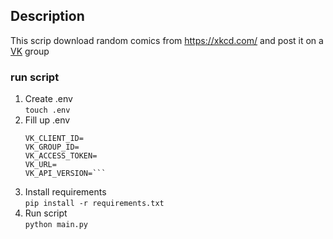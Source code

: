 ## Description
This scrip download random comics from <https://xkcd.com/> and post it on a [VK](https://vk.com) group

### run script
1) Create .env
\
```touch .env```
2) Fill up  .env
    ``` 
    VK_CLIENT_ID=
    VK_GROUP_ID=
    VK_ACCESS_TOKEN=
    VK_URL=
    VK_API_VERSION=```

3) Install requirements
\
```pip install -r requirements.txt```
4) Run script
\
```python main.py```
